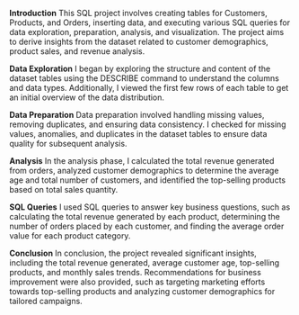 **Introduction**
This SQL project involves creating tables for Customers, Products, and Orders, inserting data, 
and executing various SQL queries for data exploration, preparation, analysis, and visualization. 
The project aims to derive insights from the dataset related to customer demographics, product 
sales, and revenue analysis.

**Data Exploration**
I began by exploring the structure and content of the dataset tables using the DESCRIBE command 
to understand the columns and data types. Additionally, I viewed the first few rows of each 
table to get an initial overview of the data distribution.

**Data Preparation**
Data preparation involved handling missing values, removing duplicates, and ensuring data 
consistency. I checked for missing values, anomalies, and duplicates in the dataset tables to 
ensure data quality for subsequent analysis.

**Analysis**
In the analysis phase, I calculated the total revenue generated from orders, analyzed customer 
demographics to determine the average age and total number of customers, and identified the 
top-selling products based on total sales quantity.

**SQL Queries**
I used SQL queries to answer key business questions, such as calculating the total revenue 
generated by each product, determining the number of orders placed by each customer, and 
finding the average order value for each product category.

**Conclusion**
In conclusion, the project revealed significant insights, including the total revenue generated, 
average customer age, top-selling products, and monthly sales trends. Recommendations for 
business improvement were also provided, such as targeting marketing efforts towards top-selling
products and analyzing customer demographics for tailored campaigns.
